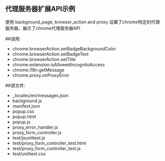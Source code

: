﻿代理服务器扩展API示例
---------------------
使用 background_page, browser_action and proxy
设置了chrome特定的代理服务器，展示了chrome代理服务器API

##调用:
 - chrome.browserAction.setBadgeBackgroundColor
 - chrome.browserAction.setBadgeText
 - chrome.browserAction.setTitle
 - chrome.extension.isAllowedIncognitoAccess
 - chrome.i18n.getMessage
 - chrome.proxy.onProxyError

##源文件:
 - _locales/en/messages.json
 - background.js
 - manifest.json
 - popup.css
 - popup.html
 - popup.js
 - proxy_error_handler.js
 - proxy_form_controller.js
 - test/jsunittest.js
 - test/proxy_form_controller_test.html
 - test/proxy_form_controller_test.js
 - test/unittest.css
